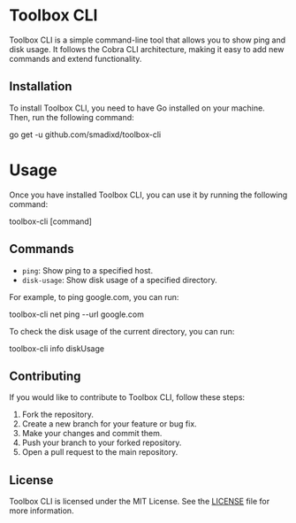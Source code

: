 # Toolbox CLI

Toolbox CLI is a simple command-line tool that allows you to show ping and disk usage. It follows the Cobra CLI architecture, making it easy to add new commands and extend functionality.

## Installation

To install Toolbox CLI, you need to have Go installed on your machine. Then, run the following command:

go get -u github.com/smadixd/toolbox-cli

# Usage

Once you have installed Toolbox CLI, you can use it by running the following command:

toolbox-cli [command]

## Commands

- `ping`: Show ping to a specified host.
- `disk-usage`: Show disk usage of a specified directory.

For example, to ping google.com, you can run:

toolbox-cli net ping --url google.com

To check the disk usage of the current directory, you can run:

toolbox-cli info diskUsage

## Contributing

If you would like to contribute to Toolbox CLI, follow these steps:

1. Fork the repository.
2. Create a new branch for your feature or bug fix.
3. Make your changes and commit them.
4. Push your branch to your forked repository.
5. Open a pull request to the main repository.

## License

Toolbox CLI is licensed under the MIT License. See the [LICENSE](https://github.com/smadixd/toolbox-cli/blob/main/LICENSE) file for more information.
